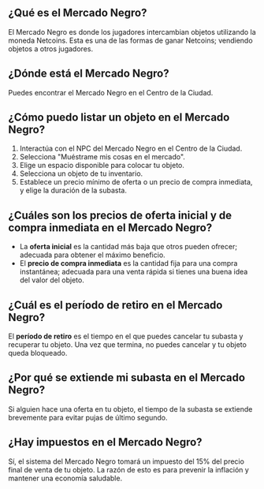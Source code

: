 ## ¿Qué es el Mercado Negro?

El Mercado Negro es donde los jugadores intercambian objetos utilizando la moneda Netcoins. Esta es una de las formas de ganar Netcoins; vendiendo objetos a otros jugadores.

## ¿Dónde está el Mercado Negro?

Puedes encontrar el Mercado Negro en el Centro de la Ciudad.

## ¿Cómo puedo listar un objeto en el Mercado Negro?

1. Interactúa con el NPC del Mercado Negro en el Centro de la Ciudad.
2. Selecciona "Muéstrame mis cosas en el mercado".
3. Elige un espacio disponible para colocar tu objeto.
4. Selecciona un objeto de tu inventario.
5. Establece un precio mínimo de oferta o un precio de compra inmediata, y elige la duración de la subasta.

## ¿Cuáles son los precios de oferta inicial y de compra inmediata en el Mercado Negro?

- La **oferta inicial** es la cantidad más baja que otros pueden ofrecer; adecuada para obtener el máximo beneficio.
- El **precio de compra inmediata** es la cantidad fija para una compra instantánea; adecuada para una venta rápida si tienes una buena idea del valor del objeto.

## ¿Cuál es el período de retiro en el Mercado Negro?

El **período de retiro** es el tiempo en el que puedes cancelar tu subasta y recuperar tu objeto. Una vez que termina, no puedes cancelar y tu objeto queda bloqueado.

## ¿Por qué se extiende mi subasta en el Mercado Negro?

Si alguien hace una oferta en tu objeto, el tiempo de la subasta se extiende brevemente para evitar pujas de último segundo.

## ¿Hay impuestos en el Mercado Negro?

Sí, el sistema del Mercado Negro tomará un impuesto del 15% del precio final de venta de tu objeto. La razón de esto es para prevenir la inflación y mantener una economía saludable.
